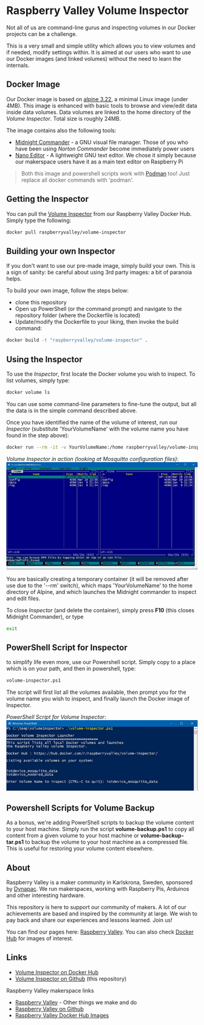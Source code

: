 # Raspberry Valley Volume Inspector

Not all of us are command-line gurus and inspecting volumes in our Docker projects can be a challenge.

This is a very small and simple utility which allows you to view volumes and if needed, modify settings within. It is aimed at our users who want to use our Docker images (and linked volumes) without the need to learn the internals.

## Docker Image

Our Docker image is based on [alpine 3.22](https://hub.docker.com/_/alpine/), a minimal Linux image (under 4MB). This image is enhanced with basic tools to browse and view/edit data inside data volumes. Data volumes are linked to the home directory of the *Volume Inspector*. Total size is roughly 24MB.

The image contains also the following tools:

* [Midnight Commander](http://midnight-commander.org/) - a GNU visual file manager. Those of you who have been using *Norton Commander* become immediately power users
* [Nano Editor](https://www.nano-editor.org/) - A lightweight GNU text editor. We chose it simply because our makerspace users have it as a main text editor on Raspberry Pi

> Both this image and powershell scripts work with [Podman](https://podman.io/) too! Just replace all docker commands with 'podman'.

## Getting the Inspector

You can pull the [Volume Inspector](https://hub.docker.com/r/raspberryvalley/volume-inspector) from our Raspberry Valley Docker Hub. Simply type the following:

```bash
docker pull raspberryvalley/volume-inspector
```

## Building your own Inspector

If you don't want to use our pre-made image, simply build your own. This is a sign of sanity: be careful about using 3rd party images: a bit of paranoia helps.

To build your own image, follow the steps below:

* clone this repository
* Open up PowerShell (or the command prompt) and navigate to the repository folder (where the Dockerfile is located)
* Update/modify the Dockerfile to your liking, then invoke the build command:

```bash
docker build -t "raspberryvalley/volume-inspector" .
```

## Using the Inspector

To use the *Inspector*, first locate the Docker volume you wish to inspect. To list volumes, simply type:

```bash
docker volume ls
```

You can use some command-line parameters to fine-tune the output, but all the data is in the simple command described above.

Once you have identified the name of the volume of interest, run our *Inspector* (substitute 'YourVolumeName' with the volume name you have found in the step above):

```bash
docker run --rm -it -v YourVolumeName:/home raspberryvalley/volume-inspector
```

*Volume Inspector in action (looking at Mosquitto configuration files)*:
![Inspector in Action](img/Inspector-in-Action.jpg)

You are basically creating a temporary container (it will be removed after use due to the '--rm' switch), which maps 'YourVolumeName' to the home directory of Alpine, and which launches the Midnight commander to inspect and edit files.

To close *Inspector* (and delete the container), simply press **F10** (this closes Midnight Commander), or type

```bash
exit
```

## PowerShell Script for Inspector

to simplify life even more, use our Powershell script. Simply copy to a place which is on your path, and then in powershell, type:

```bash
volume-inspector.ps1
```

The script will first list all the volumes available, then prompt you for the volume name you wish to inspect, and finally launch the Docker image of Inspector.

*PowerShell Script for Volume Inspector*:
![Powershell script in action](img/Inspector-PowerShell.jpg)

## Powershell Scripts for Volume Backup

As a bonus, we're adding PowerShell scripts to backup the volume content to your host machine. Simply run the script **volume-backup.ps1** to copy all content from a given volume to your host machine or **volume-backup-tar.ps1** to backup the volume to your host machine as a compressed file. This is useful for restoring your volume content elsewhere.

## About

Raspberry Valley is a maker community in Karlskrona, Sweden, sponsored by [Dynapac](https://dynapac.com/en). We run makerspaces, working with Raspberry Pis, Arduinos and other interesting hardware.

This repository is here to support our community of makers. A lot of our achievements are based and inspired by the community at large. We wish to pay back and share our experiences and lessons learned. Join us!

You can find our pages here: [Raspberry Valley](https://raspberry-valley.azurewebsites.net). You can also check [Docker Hub](https://hub.docker.com/r/raspberryvalley/) for images of interest.

## Links

* [Volume Inspector on Docker Hub](https://hub.docker.com/r/raspberryvalley/volume-inspector/)
* [Volume Inspector on Github](https://github.com/raspberryvalley/docker-volume-inspector) (this repository)

Raspberry Valley makerspace links

* [Raspberry Valley](https://raspberry-valley.azurewebsites.net) - Other things we make and do
* [Raspberry Valley on Github](https://github.com/raspberryvalley)
* [Raspberry Valley Docker Hub Images](hub.docker.com/r/raspberryvalley/)
